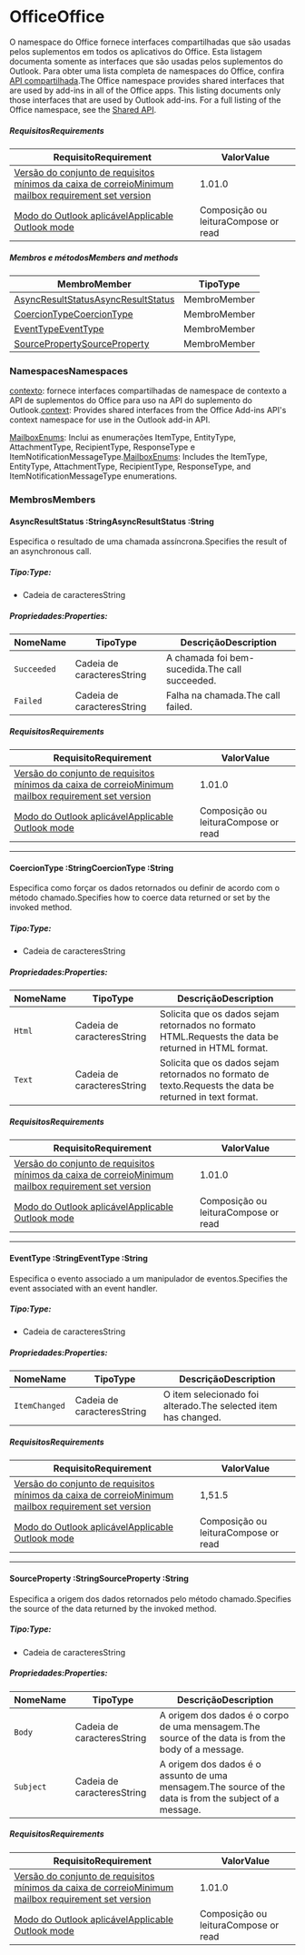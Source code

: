 # <a name="office"></a><span data-ttu-id="19e8f-101">Office</span><span class="sxs-lookup"><span data-stu-id="19e8f-101">Office</span></span>

<span data-ttu-id="19e8f-p101">O namespace do Office fornece interfaces compartilhadas que são usadas pelos suplementos em todos os aplicativos do Office. Esta listagem documenta somente as interfaces que são usadas pelos suplementos do Outlook. Para obter uma lista completa de namespaces do Office, confira [API compartilhada](/javascript/api/office).</span><span class="sxs-lookup"><span data-stu-id="19e8f-p101">The Office namespace provides shared interfaces that are used by add-ins in all of the Office apps. This listing documents only those interfaces that are used by Outlook add-ins. For a full listing of the Office namespace, see the [Shared API](/javascript/api/office).</span></span>

##### <a name="requirements"></a><span data-ttu-id="19e8f-104">Requisitos</span><span class="sxs-lookup"><span data-stu-id="19e8f-104">Requirements</span></span>

|<span data-ttu-id="19e8f-105">Requisito</span><span class="sxs-lookup"><span data-stu-id="19e8f-105">Requirement</span></span>| <span data-ttu-id="19e8f-106">Valor</span><span class="sxs-lookup"><span data-stu-id="19e8f-106">Value</span></span>|
|---|---|
|[<span data-ttu-id="19e8f-107">Versão do conjunto de requisitos mínimos da caixa de correio</span><span class="sxs-lookup"><span data-stu-id="19e8f-107">Minimum mailbox requirement set version</span></span>](/javascript/office/requirement-sets/outlook-api-requirement-sets)| <span data-ttu-id="19e8f-108">1.0</span><span class="sxs-lookup"><span data-stu-id="19e8f-108">1.0</span></span>|
|[<span data-ttu-id="19e8f-109">Modo do Outlook aplicável</span><span class="sxs-lookup"><span data-stu-id="19e8f-109">Applicable Outlook mode</span></span>](https://docs.microsoft.com/outlook/add-ins/#extension-points)| <span data-ttu-id="19e8f-110">Composição ou leitura</span><span class="sxs-lookup"><span data-stu-id="19e8f-110">Compose or read</span></span>|

##### <a name="members-and-methods"></a><span data-ttu-id="19e8f-111">Membros e métodos</span><span class="sxs-lookup"><span data-stu-id="19e8f-111">Members and methods</span></span>

| <span data-ttu-id="19e8f-112">Membro</span><span class="sxs-lookup"><span data-stu-id="19e8f-112">Member</span></span> | <span data-ttu-id="19e8f-113">Tipo</span><span class="sxs-lookup"><span data-stu-id="19e8f-113">Type</span></span> |
|--------|------|
| [<span data-ttu-id="19e8f-114">AsyncResultStatus</span><span class="sxs-lookup"><span data-stu-id="19e8f-114">AsyncResultStatus</span></span>](#asyncresultstatus-string) | <span data-ttu-id="19e8f-115">Membro</span><span class="sxs-lookup"><span data-stu-id="19e8f-115">Member</span></span> |
| [<span data-ttu-id="19e8f-116">CoercionType</span><span class="sxs-lookup"><span data-stu-id="19e8f-116">CoercionType</span></span>](#coerciontype-string) | <span data-ttu-id="19e8f-117">Membro</span><span class="sxs-lookup"><span data-stu-id="19e8f-117">Member</span></span> |
| [<span data-ttu-id="19e8f-118">EventType</span><span class="sxs-lookup"><span data-stu-id="19e8f-118">EventType</span></span>](#eventtype-string) | <span data-ttu-id="19e8f-119">Membro</span><span class="sxs-lookup"><span data-stu-id="19e8f-119">Member</span></span> |
| [<span data-ttu-id="19e8f-120">SourceProperty</span><span class="sxs-lookup"><span data-stu-id="19e8f-120">SourceProperty</span></span>](#sourceproperty-string) | <span data-ttu-id="19e8f-121">Membro</span><span class="sxs-lookup"><span data-stu-id="19e8f-121">Member</span></span> |

### <a name="namespaces"></a><span data-ttu-id="19e8f-122">Namespaces</span><span class="sxs-lookup"><span data-stu-id="19e8f-122">Namespaces</span></span>

<span data-ttu-id="19e8f-123">[contexto](office.context.md): fornece interfaces compartilhadas de namespace de contexto a API de suplementos do Office para uso na API do suplemento do Outlook.</span><span class="sxs-lookup"><span data-stu-id="19e8f-123">[context](office.context.md): Provides shared interfaces from the Office Add-ins API's context namespace for use in the Outlook add-in API.</span></span>

<span data-ttu-id="19e8f-124">[MailboxEnums](/javascript/api/outlook/office.mailboxenums.attachmenttype): Inclui as enumerações ItemType, EntityType, AttachmentType, RecipientType, ResponseType e ItemNotificationMessageType.</span><span class="sxs-lookup"><span data-stu-id="19e8f-124">[MailboxEnums](/javascript/api/outlook/office.mailboxenums.attachmenttype): Includes the ItemType, EntityType, AttachmentType, RecipientType, ResponseType, and ItemNotificationMessageType enumerations.</span></span>

### <a name="members"></a><span data-ttu-id="19e8f-125">Membros</span><span class="sxs-lookup"><span data-stu-id="19e8f-125">Members</span></span>

####  <a name="asyncresultstatus-string"></a><span data-ttu-id="19e8f-126">AsyncResultStatus :String</span><span class="sxs-lookup"><span data-stu-id="19e8f-126">AsyncResultStatus :String</span></span>

<span data-ttu-id="19e8f-127">Especifica o resultado de uma chamada assíncrona.</span><span class="sxs-lookup"><span data-stu-id="19e8f-127">Specifies the result of an asynchronous call.</span></span>

##### <a name="type"></a><span data-ttu-id="19e8f-128">Tipo:</span><span class="sxs-lookup"><span data-stu-id="19e8f-128">Type:</span></span>

*   <span data-ttu-id="19e8f-129">Cadeia de caracteres</span><span class="sxs-lookup"><span data-stu-id="19e8f-129">String</span></span>

##### <a name="properties"></a><span data-ttu-id="19e8f-130">Propriedades:</span><span class="sxs-lookup"><span data-stu-id="19e8f-130">Properties:</span></span>

|<span data-ttu-id="19e8f-131">Nome</span><span class="sxs-lookup"><span data-stu-id="19e8f-131">Name</span></span>| <span data-ttu-id="19e8f-132">Tipo</span><span class="sxs-lookup"><span data-stu-id="19e8f-132">Type</span></span>| <span data-ttu-id="19e8f-133">Descrição</span><span class="sxs-lookup"><span data-stu-id="19e8f-133">Description</span></span>|
|---|---|---|
|`Succeeded`| <span data-ttu-id="19e8f-134">Cadeia de caracteres</span><span class="sxs-lookup"><span data-stu-id="19e8f-134">String</span></span>|<span data-ttu-id="19e8f-135">A chamada foi bem-sucedida.</span><span class="sxs-lookup"><span data-stu-id="19e8f-135">The call succeeded.</span></span>|
|`Failed`| <span data-ttu-id="19e8f-136">Cadeia de caracteres</span><span class="sxs-lookup"><span data-stu-id="19e8f-136">String</span></span>|<span data-ttu-id="19e8f-137">Falha na chamada.</span><span class="sxs-lookup"><span data-stu-id="19e8f-137">The call failed.</span></span>|

##### <a name="requirements"></a><span data-ttu-id="19e8f-138">Requisitos</span><span class="sxs-lookup"><span data-stu-id="19e8f-138">Requirements</span></span>

|<span data-ttu-id="19e8f-139">Requisito</span><span class="sxs-lookup"><span data-stu-id="19e8f-139">Requirement</span></span>| <span data-ttu-id="19e8f-140">Valor</span><span class="sxs-lookup"><span data-stu-id="19e8f-140">Value</span></span>|
|---|---|
|[<span data-ttu-id="19e8f-141">Versão do conjunto de requisitos mínimos da caixa de correio</span><span class="sxs-lookup"><span data-stu-id="19e8f-141">Minimum mailbox requirement set version</span></span>](/javascript/office/requirement-sets/outlook-api-requirement-sets)| <span data-ttu-id="19e8f-142">1.0</span><span class="sxs-lookup"><span data-stu-id="19e8f-142">1.0</span></span>|
|[<span data-ttu-id="19e8f-143">Modo do Outlook aplicável</span><span class="sxs-lookup"><span data-stu-id="19e8f-143">Applicable Outlook mode</span></span>](https://docs.microsoft.com/outlook/add-ins/#extension-points)| <span data-ttu-id="19e8f-144">Composição ou leitura</span><span class="sxs-lookup"><span data-stu-id="19e8f-144">Compose or read</span></span>|

---

####  <a name="coerciontype-string"></a><span data-ttu-id="19e8f-145">CoercionType :String</span><span class="sxs-lookup"><span data-stu-id="19e8f-145">CoercionType :String</span></span>

<span data-ttu-id="19e8f-146">Especifica como forçar os dados retornados ou definir de acordo com o método chamado.</span><span class="sxs-lookup"><span data-stu-id="19e8f-146">Specifies how to coerce data returned or set by the invoked method.</span></span>

##### <a name="type"></a><span data-ttu-id="19e8f-147">Tipo:</span><span class="sxs-lookup"><span data-stu-id="19e8f-147">Type:</span></span>

*   <span data-ttu-id="19e8f-148">Cadeia de caracteres</span><span class="sxs-lookup"><span data-stu-id="19e8f-148">String</span></span>

##### <a name="properties"></a><span data-ttu-id="19e8f-149">Propriedades:</span><span class="sxs-lookup"><span data-stu-id="19e8f-149">Properties:</span></span>

|<span data-ttu-id="19e8f-150">Nome</span><span class="sxs-lookup"><span data-stu-id="19e8f-150">Name</span></span>| <span data-ttu-id="19e8f-151">Tipo</span><span class="sxs-lookup"><span data-stu-id="19e8f-151">Type</span></span>| <span data-ttu-id="19e8f-152">Descrição</span><span class="sxs-lookup"><span data-stu-id="19e8f-152">Description</span></span>|
|---|---|---|
|`Html`| <span data-ttu-id="19e8f-153">Cadeia de caracteres</span><span class="sxs-lookup"><span data-stu-id="19e8f-153">String</span></span>|<span data-ttu-id="19e8f-154">Solicita que os dados sejam retornados no formato HTML.</span><span class="sxs-lookup"><span data-stu-id="19e8f-154">Requests the data be returned in HTML format.</span></span>|
|`Text`| <span data-ttu-id="19e8f-155">Cadeia de caracteres</span><span class="sxs-lookup"><span data-stu-id="19e8f-155">String</span></span>|<span data-ttu-id="19e8f-156">Solicita que os dados sejam retornados no formato de texto.</span><span class="sxs-lookup"><span data-stu-id="19e8f-156">Requests the data be returned in text format.</span></span>|

##### <a name="requirements"></a><span data-ttu-id="19e8f-157">Requisitos</span><span class="sxs-lookup"><span data-stu-id="19e8f-157">Requirements</span></span>

|<span data-ttu-id="19e8f-158">Requisito</span><span class="sxs-lookup"><span data-stu-id="19e8f-158">Requirement</span></span>| <span data-ttu-id="19e8f-159">Valor</span><span class="sxs-lookup"><span data-stu-id="19e8f-159">Value</span></span>|
|---|---|
|[<span data-ttu-id="19e8f-160">Versão do conjunto de requisitos mínimos da caixa de correio</span><span class="sxs-lookup"><span data-stu-id="19e8f-160">Minimum mailbox requirement set version</span></span>](/javascript/office/requirement-sets/outlook-api-requirement-sets)| <span data-ttu-id="19e8f-161">1.0</span><span class="sxs-lookup"><span data-stu-id="19e8f-161">1.0</span></span>|
|[<span data-ttu-id="19e8f-162">Modo do Outlook aplicável</span><span class="sxs-lookup"><span data-stu-id="19e8f-162">Applicable Outlook mode</span></span>](https://docs.microsoft.com/outlook/add-ins/#extension-points)| <span data-ttu-id="19e8f-163">Composição ou leitura</span><span class="sxs-lookup"><span data-stu-id="19e8f-163">Compose or read</span></span>|

---

####  <a name="eventtype-string"></a><span data-ttu-id="19e8f-164">EventType :String</span><span class="sxs-lookup"><span data-stu-id="19e8f-164">EventType :String</span></span>

<span data-ttu-id="19e8f-165">Especifica o evento associado a um manipulador de eventos.</span><span class="sxs-lookup"><span data-stu-id="19e8f-165">Specifies the event associated with an event handler.</span></span>

##### <a name="type"></a><span data-ttu-id="19e8f-166">Tipo:</span><span class="sxs-lookup"><span data-stu-id="19e8f-166">Type:</span></span>

*   <span data-ttu-id="19e8f-167">Cadeia de caracteres</span><span class="sxs-lookup"><span data-stu-id="19e8f-167">String</span></span>

##### <a name="properties"></a><span data-ttu-id="19e8f-168">Propriedades:</span><span class="sxs-lookup"><span data-stu-id="19e8f-168">Properties:</span></span>

| <span data-ttu-id="19e8f-169">Nome</span><span class="sxs-lookup"><span data-stu-id="19e8f-169">Name</span></span> | <span data-ttu-id="19e8f-170">Tipo</span><span class="sxs-lookup"><span data-stu-id="19e8f-170">Type</span></span> | <span data-ttu-id="19e8f-171">Descrição</span><span class="sxs-lookup"><span data-stu-id="19e8f-171">Description</span></span> |
|---|---|---|
|`ItemChanged`| <span data-ttu-id="19e8f-172">Cadeia de caracteres</span><span class="sxs-lookup"><span data-stu-id="19e8f-172">String</span></span> | <span data-ttu-id="19e8f-173">O item selecionado foi alterado.</span><span class="sxs-lookup"><span data-stu-id="19e8f-173">The selected item has changed.</span></span> |

##### <a name="requirements"></a><span data-ttu-id="19e8f-174">Requisitos</span><span class="sxs-lookup"><span data-stu-id="19e8f-174">Requirements</span></span>

|<span data-ttu-id="19e8f-175">Requisito</span><span class="sxs-lookup"><span data-stu-id="19e8f-175">Requirement</span></span>| <span data-ttu-id="19e8f-176">Valor</span><span class="sxs-lookup"><span data-stu-id="19e8f-176">Value</span></span>|
|---|---|
|[<span data-ttu-id="19e8f-177">Versão do conjunto de requisitos mínimos da caixa de correio</span><span class="sxs-lookup"><span data-stu-id="19e8f-177">Minimum mailbox requirement set version</span></span>](/javascript/office/requirement-sets/outlook-api-requirement-sets)| <span data-ttu-id="19e8f-178">1,5</span><span class="sxs-lookup"><span data-stu-id="19e8f-178">1.5</span></span> |
|[<span data-ttu-id="19e8f-179">Modo do Outlook aplicável</span><span class="sxs-lookup"><span data-stu-id="19e8f-179">Applicable Outlook mode</span></span>](https://docs.microsoft.com/outlook/add-ins/#extension-points)| <span data-ttu-id="19e8f-180">Composição ou leitura</span><span class="sxs-lookup"><span data-stu-id="19e8f-180">Compose or read</span></span> |

---

####  <a name="sourceproperty-string"></a><span data-ttu-id="19e8f-181">SourceProperty :String</span><span class="sxs-lookup"><span data-stu-id="19e8f-181">SourceProperty :String</span></span>

<span data-ttu-id="19e8f-182">Especifica a origem dos dados retornados pelo método chamado.</span><span class="sxs-lookup"><span data-stu-id="19e8f-182">Specifies the source of the data returned by the invoked method.</span></span>

##### <a name="type"></a><span data-ttu-id="19e8f-183">Tipo:</span><span class="sxs-lookup"><span data-stu-id="19e8f-183">Type:</span></span>

*   <span data-ttu-id="19e8f-184">Cadeia de caracteres</span><span class="sxs-lookup"><span data-stu-id="19e8f-184">String</span></span>

##### <a name="properties"></a><span data-ttu-id="19e8f-185">Propriedades:</span><span class="sxs-lookup"><span data-stu-id="19e8f-185">Properties:</span></span>

|<span data-ttu-id="19e8f-186">Nome</span><span class="sxs-lookup"><span data-stu-id="19e8f-186">Name</span></span>| <span data-ttu-id="19e8f-187">Tipo</span><span class="sxs-lookup"><span data-stu-id="19e8f-187">Type</span></span>| <span data-ttu-id="19e8f-188">Descrição</span><span class="sxs-lookup"><span data-stu-id="19e8f-188">Description</span></span>|
|---|---|---|
|`Body`| <span data-ttu-id="19e8f-189">Cadeia de caracteres</span><span class="sxs-lookup"><span data-stu-id="19e8f-189">String</span></span>|<span data-ttu-id="19e8f-190">A origem dos dados é o corpo de uma mensagem.</span><span class="sxs-lookup"><span data-stu-id="19e8f-190">The source of the data is from the body of a message.</span></span>|
|`Subject`| <span data-ttu-id="19e8f-191">Cadeia de caracteres</span><span class="sxs-lookup"><span data-stu-id="19e8f-191">String</span></span>|<span data-ttu-id="19e8f-192">A origem dos dados é o assunto de uma mensagem.</span><span class="sxs-lookup"><span data-stu-id="19e8f-192">The source of the data is from the subject of a message.</span></span>|

##### <a name="requirements"></a><span data-ttu-id="19e8f-193">Requisitos</span><span class="sxs-lookup"><span data-stu-id="19e8f-193">Requirements</span></span>

|<span data-ttu-id="19e8f-194">Requisito</span><span class="sxs-lookup"><span data-stu-id="19e8f-194">Requirement</span></span>| <span data-ttu-id="19e8f-195">Valor</span><span class="sxs-lookup"><span data-stu-id="19e8f-195">Value</span></span>|
|---|---|
|[<span data-ttu-id="19e8f-196">Versão do conjunto de requisitos mínimos da caixa de correio</span><span class="sxs-lookup"><span data-stu-id="19e8f-196">Minimum mailbox requirement set version</span></span>](/javascript/office/requirement-sets/outlook-api-requirement-sets)| <span data-ttu-id="19e8f-197">1.0</span><span class="sxs-lookup"><span data-stu-id="19e8f-197">1.0</span></span>|
|[<span data-ttu-id="19e8f-198">Modo do Outlook aplicável</span><span class="sxs-lookup"><span data-stu-id="19e8f-198">Applicable Outlook mode</span></span>](https://docs.microsoft.com/outlook/add-ins/#extension-points)| <span data-ttu-id="19e8f-199">Composição ou leitura</span><span class="sxs-lookup"><span data-stu-id="19e8f-199">Compose or read</span></span>|